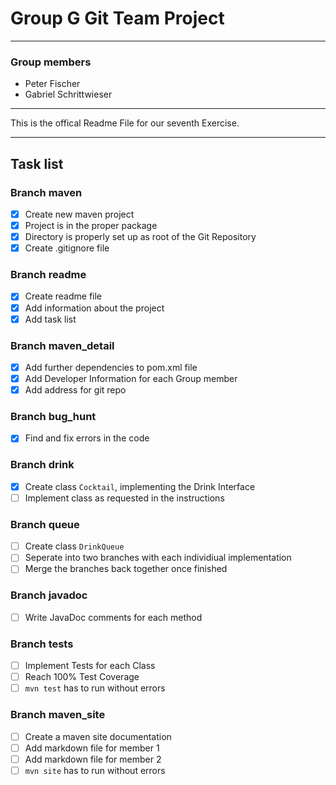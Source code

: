 # Group G Git Team Project

---

### Group members

- Peter Fischer
- Gabriel Schrittwieser

---

This is the offical Readme File for our seventh Exercise.

---

## Task list

### Branch maven

- [x] Create new maven project
- [x] Project is in the proper package
- [x] Directory is properly set up as root of the Git Repository
- [x] Create .gitignore file

### Branch readme

- [x] Create readme file
- [x] Add information about the project
- [x] Add task list

### Branch maven_detail

- [x] Add further dependencies to pom.xml file
- [x] Add Developer Information for each Group member
- [x] Add address for git repo

### Branch bug_hunt

- [x] Find and fix errors in the code

### Branch drink

- [x] Create class `Cocktail`, implementing the Drink Interface
- [ ] Implement class as requested in the instructions

### Branch queue

- [ ] Create class `DrinkQueue`
- [ ] Seperate into two branches with each individiual implementation
- [ ] Merge the branches back together once finished

### Branch javadoc

- [ ] Write JavaDoc comments for each method

### Branch tests

- [ ] Implement Tests for each Class
- [ ] Reach 100% Test Coverage
- [ ] `mvn test` has to run without errors

### Branch maven_site

- [ ] Create a maven site documentation
- [ ] Add markdown file for member 1
- [ ] Add markdown file for member 2
- [ ] `mvn site` has to run without errors
